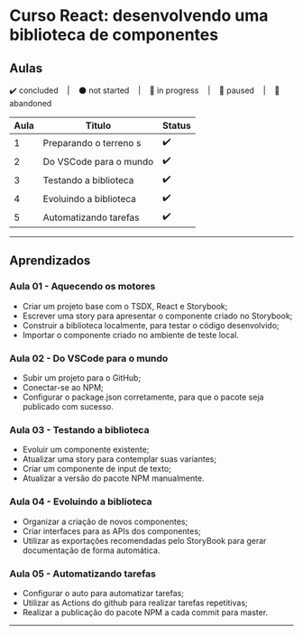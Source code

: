 # Curso React: desenvolvendo uma biblioteca de componentes

## Aulas
<p>
  ✔️ concluded &nbsp;&nbsp;&nbsp;|&nbsp;&nbsp;&nbsp;
  ⚫ not started &nbsp;&nbsp;&nbsp;|&nbsp;&nbsp;&nbsp;
  🔵 in progress &nbsp;&nbsp;&nbsp;|&nbsp;&nbsp;&nbsp;
  🔶 paused &nbsp;&nbsp;&nbsp;|&nbsp;&nbsp;&nbsp;
  🔴 abandoned 
</p>

| Aula | Titulo | Status |
| --- | --- | --- |
| 1 | Preparando o terreno s | ✔️ |
| 2 | Do VSCode para o mundo | ✔️ |
| 3 | Testando a biblioteca | ✔️ |
| 4 | Evoluindo a biblioteca | ✔️ |
| 5 | Automatizando tarefas | ✔️ |

---

## Aprendizados

### Aula 01 - Aquecendo os motores
<ul>
  <li>Criar um projeto base com o TSDX, React e Storybook;</li>
  <li>Escrever uma story para apresentar o componente criado no Storybook;</li>
  <li>Construir a biblioteca localmente, para testar o código desenvolvido;</li>
  <li>Importar o componente criado no ambiente de teste local.</li>
</ul>

### Aula 02 - Do VSCode para o mundo
<ul>
  <li>Subir um projeto para o GitHub;</li>
  <li>Conectar-se ao NPM;</li>
  <li>Configurar o package.json corretamente, para que o pacote seja publicado com sucesso.</li>
</ul>

### Aula 03 - Testando a biblioteca
<ul>
  <li>Evoluir um componente existente;</li>
  <li>Atualizar uma story para contemplar suas variantes;</li>
  <li>Criar um componente de input de texto;</li>
  <li>Atualizar a versão do pacote NPM manualmente.</li>
</ul>

### Aula 04 - Evoluindo a biblioteca
<ul>
  <li>Organizar a criação de novos componentes;</li>
  <li>Criar interfaces para as APIs dos componentes;</li>
  <li>Utilizar as exportações recomendadas pelo StoryBook para gerar documentação de forma automática.</li>
</ul>

### Aula 05 - Automatizando tarefas
<ul>
  <li>Configurar o auto para automatizar tarefas;</li>
  <li>Utilizar as Actions do github para realizar tarefas repetitivas;</li>
  <li>Realizar a publicação do pacote NPM a cada commit para master.</li>
</ul>

---
